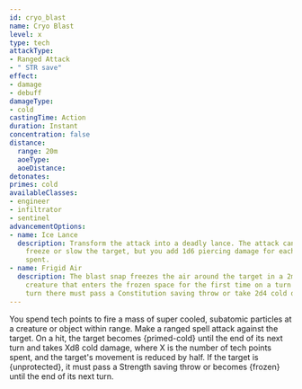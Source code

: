 ```yaml
---
id: cryo_blast
name: Cryo Blast
level: x
type: tech
attackType:
- Ranged Attack
- " STR save"
effect:
- damage
- debuff
damageType:
- cold
castingTime: Action
duration: Instant
concentration: false
distance:
  range: 20m
  aoeType: 
  aoeDistance: 
detonates: 
primes: cold
availableClasses:
- engineer
- infiltrator
- sentinel
advancementOptions:
- name: Ice Lance
  description: Transform the attack into a deadly lance. The attack can no longer
    freeze or slow the target, but you add 1d6 piercing damage for each tech point
    spent.
- name: Frigid Air
  description: The blast snap freezes the air around the target in a 2m radius. Each
    creature that enters the frozen space for the first time on a turn or ends its
    turn there must pass a Constitution saving throw or take 2d4 cold damage.
---
```

You spend tech points to fire a mass of super cooled, subatomic particles at a creature or object within range. Make a ranged spell attack against the target. On a hit, the target becomes {primed-cold} until the end of its next turn and takes Xd8 cold damage, where X is the number of tech points spent, and the target's movement is reduced by half. If the target is {unprotected}, it must pass a Strength saving throw or becomes {frozen} until the end of its next turn.